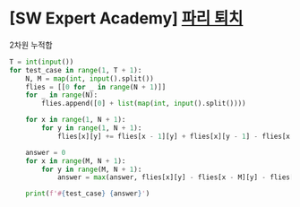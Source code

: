 # [SW Expert Academy] [파리 퇴치](https://swexpertacademy.com/main/code/problem/problemDetail.do?contestProbId=AV5PzOCKAigDFAUq)

2차원 누적합

```py
T = int(input())
for test_case in range(1, T + 1):
    N, M = map(int, input().split())
    flies = [[0 for _ in range(N + 1)]]
    for _ in range(N):
        flies.append([0] + list(map(int, input().split())))

    for x in range(1, N + 1):
        for y in range(1, N + 1):
            flies[x][y] += flies[x - 1][y] + flies[x][y - 1] - flies[x - 1][y - 1]

    answer = 0
    for x in range(M, N + 1):
        for y in range(M, N + 1):
            answer = max(answer, flies[x][y] - flies[x - M][y] - flies[x][y - M] + flies[x - M][y - M])

    print(f'#{test_case} {answer}')
```
